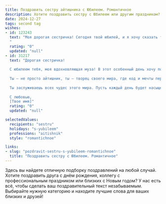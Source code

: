 ```yaml
---
title: Поздравить сестру айтишника с Юбилеем. Романтичное
description: Хотите поздравить сестру с Юбилеем или другим праздником? Наш ИИ создаст незабываемое поздравление, а вы обязательно выделитесь среди других.  
date: 2024-12-27
tags: second tag
wishes:
- id: 123243
  text: "Моя дорогая сестричка! Сегодня твой юбилей, и я хочу сказать тебе, что ты — не просто моя сестра, а настоящий свет в моей жизни, яркая звезда на небосклоне моей судьбы.  Твой талант, твоя сила и твой ум, которым ты покоряешь мир высоких технологий, вдохновляют меня каждый день.  Пусть твоя жизнь будет полна таких же невероятных побед, как те, что ты одерживаешь в мире IT,  пусть любовь и счастье окружают тебя,  как мощный, надежный код, защищающий от всех невзгод.  С юбилеем, любимая!
  "
  rating: "0"
  updated: "null"
- id: 31217
  text: "Дорогая сестричка!
  
  С юбилеем тебя, моя вдохновляющая муза! В этот особенный день хочу пожелать тебе, чтобы каждый твой алгоритм жизни компилировался без ошибок, а каждый проект, над которым ты работаешь, приносил не только успех, но и радость.
  
  Ты — не просто айтишник, ты — творец своего мира, где код и мечты переплетаются в гармонии. Пусть в твоих строках всегда будет место любви, а в каждом новом начинании — удача. Желаю тебе много ярких моментов, как красивых интерфейсов, и вдохновения, как у самых гениальных разработчиков!
  
  Ты заслуживаешь всех чудес этого мира. Пусть каждый день будет насыщен счастьем, а твое сердце всегда отражает тепло и свет. Поздравляю, моя дорогая! Летай в облаках, создавай свои шедевры и никогда не забывай, что я всегда рядом.
  
  С любовью,
  [Твое имя]"
  rating: "0"
  updated: "null"

selectedValues:
  recipients: "sestru"
  holidays: "s-yubileem"
  professions: "aitishnik"
  style: "romantichnoe"

links:
- slug: "pozdravit-sestru-s-yubileem-romantichnoe"
  title: "Поздравить сестру с Юбилеем. Романтичное"
---
```


Здесь вы найдете отличную подборку поздравлений на любой случай.
Хотите поздравить друга с днём рождения, коллегу с профессиональным праздником или близких с Новым годом? У нас есть всё, чтобы сделать ваш поздравительный текст незабываемым. Выбирайте нужную категорию и находите лучшие слова для ваших близких и друзей!
